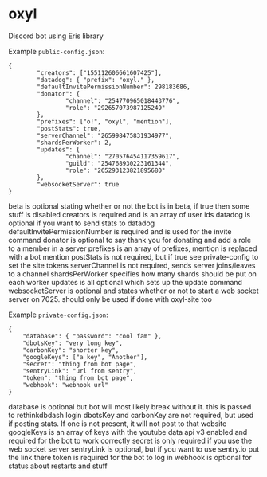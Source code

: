 # oxyl

Discord bot using Eris library

Example `public-config.json`:
```
{
        "creators": ["155112606661607425"],
        "datadog": { "prefix": "oxyl." },
        "defaultInvitePermissionNumber": 298183686,
        "donator": {
                "channel": "254770965018443776",
                "role": "292657073987125249"
        },
        "prefixes": ["o!", "oxyl", "mention"],
        "postStats": true,
        "serverChannel": "265998475831934977",
        "shardsPerWorker": 2,
        "updates": {
                "channel": "270576454117359617",
                "guild": "254768930223161344",
                "role": "265293123821895680"
        },
        "websocketServer": true
}
```
beta is optional stating whether or not the bot is in beta, if true then some stuff is disabled
creators is required and is an array of user ids
datadog is optional if you want to send stats to datadog
defaultInvitePermissionNumber is required and is used for the invite command
donator is optional to say thank you for donating and add a role to a member in a server
prefixes is an array of prefixes, mention is replaced with a bot mention
postStats is not required, but if true see private-config to set the site tokens
serverChannel is not required, sends server joins/leaves to a channel
shardsPerWorker specifies how many shards should be put on each worker
updates is all optional which sets up the update command
websocketServer is optional and states whether or not to start a web socket server on 7025. should only be used if done with oxyl-site too


Example `private-config.json`:
```
{
	"database": { "password": "cool fam" },
	"dbotsKey": "very long key",
	"carbonKey": "shorter key",
	"googleKeys": ["a key", "Another"],
	"secret": "thing from bot page",
	"sentryLink": "url from sentry",
	"token": "thing from bot page",
	"webhook": "webhook url"
}
```
database is optional but bot will most likely break without it. this is passed to rethinkdbdash login
dbotsKey and carbonKey are not required, but used if posting stats. If one is not present, it will not post to that website
googleKeys is an array of keys with the youtube data api v3 enabled and required for the bot to work correctly
secret is only required if you use the web socket server
sentryLink is optional, but if you want to use sentry.io put the link there
token is required for the bot to log in
webhook is optional for status about restarts and stuff
